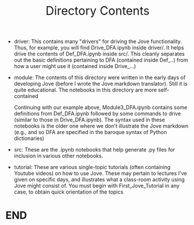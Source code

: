<header> 
    <font size="6">
    Directory Contents
    </font>
</header>

* driver: This contains many "drivers" for driving the Jove functionality.
  Thus, for example,
  you will find Drive_DFA.ipynb inside driver/. It helps drive the
  contents of Def_DFA.ipynb inside src/. This cleanly separates out the
  basic definitions pertaining to DFA (contained inside Def_..) from how
  a user might use it (contained inside Drive_...)

* module: The contents of this directory were written in the early
  days of developing Jove (before I wrote the Jove markdown translator).
  Still it is quite educational. The notebooks in this directory
  are more self-contained

  Continuing with
  our example above, Module3_DFA.ipynb contains some definitions from
  Def_DFA.ipynb followed by some commands to drive (similar to those in
  Drive_DFA.ipynb). The syntax used in these notebooks is the older one
  where we don't illustrate the Jove markdown (e.g., and so DFA are
  specified in the baroque syntax of Python dictionaries)

* src: These are the .ipynb notebooks that help generate .py files for
  inclusion in various other notebooks.

* tutorial: These are various single-topic tutorials (often containing
  Youtube videos) on how to use Jove. These may pertain to lectures I've
  given on specific days, and illustrates what a class-room activity
  using Jove might consist of. You must begin with First\_Jove\_Tutorial
  in any case, to obtain quick orientation of the topics

# END
